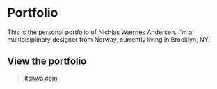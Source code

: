# Portfolio

This is the personal portfolio of Nichlas Wærnes Andersen.
I'm a multidisiplinary designer from Norway, currently living in Brooklyn, NY.


## View the portfolio

> [itsnwa.com](http://itsnwa.com)
